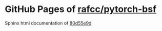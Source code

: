 GitHub Pages of [rafcc/pytorch-bsf](https://github.com/rafcc/pytorch-bsf.git)
===
Sphinx html documentation of [80d55e9d](https://github.com/rafcc/pytorch-bsf/tree/80d55e9d9f8e30e0d916d31534d10c26caed9c6c)
